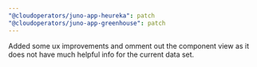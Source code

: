 ```yaml
---
"@cloudoperators/juno-app-heureka": patch
"@cloudoperators/juno-app-greenhouse": patch
---
```


Added some ux improvements and omment out the component view as it does not have much helpful info for the current data set.
